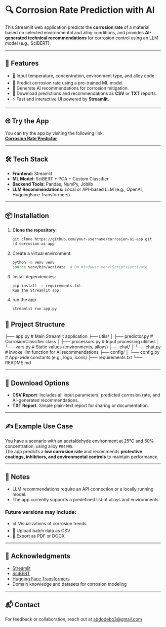 # 🔍 Corrosion Rate Prediction with AI

This Streamlit web application predicts the **corrosion rate** of a material based on selected environmental and alloy conditions, and provides **AI-generated technical recommendations** for corrosion control using an LLM model (e.g., SciBERT).

---

## 🚀 Features

- 🌡️ Input temperature, concentration, environment type, and alloy code.
- 🔬 Predict corrosion rate using a pre-trained ML model.
- 🧠 Generate AI recommendations for corrosion mitigation.
- 💾 Download predictions and recommendations as **CSV** or **TXT** reports.
- ⚡ Fast and interactive UI powered by **Streamlit**.

---

## 🌐 Try the App

You can try the app by visiting the following link:  
[**Corrosion Rate Predictor**](https://corrosion-rate-09.streamlit.app/)

---

## 🛠️ Tech Stack

- **Frontend:** Streamlit
- **ML Model:** SciBERT + PCA + Custom Classifier
- **Backend Tools:** Pandas, NumPy, Joblib
- **LLM Recommendations:** Local or API-based LLM (e.g., OpenAI, HuggingFace Transformers)

---

## 📦 Installation

1. **Clone the repository**:
   ```bash
   git clone https://github.com/your-username/corrosion-ai-app.git
   cd corrosion-ai-app
    ```
2. Create a virtual environment:

    ```bash
    python -m venv venv
    source venv/bin/activate  # On Windows: venv\Scripts\activate
    ```
3. Install dependencies:

    ```bash
    pip install -r requirements.txt
    Run the Streamlit app:
    ```
4. run the app 
    ```bash
    streamlit run app.py
    ```
## 📂 Project Structure

├── app.py                    # Main Streamlit application
├── utils/
│   ├── predictor.py          # CorrosionClassifier class
│   ├── processors.py         # Input processing utilities
│   └── vars.py               # Static values (environments, alloys)
├── chat/
│   └── chat.py               # invoke_llm function for AI recommendations
├── config/
│   └── config.py             # App-wide constants (e.g., logo, icons)
├── requirements.txt
└── README.md


---

## 📄 Download Options

- **CSV Report**: Includes all input parameters, predicted corrosion rate, and AI-generated recommendations.
- **TXT Report**: Simple plain-text report for sharing or documentation.

---

## ✍️ Example Use Case

You have a scenario with an acetaldehyde environment at 25°C and 50% concentration, using alloy `P04995`.  
The app predicts a **low corrosion rate** and recommends **protective coatings, inhibitors, and environmental controls** to maintain performance.

---

## 📌 Notes

- LLM recommendations require an API connection or a locally running model.
- The app currently supports a predefined list of alloys and environments.

### Future versions may include:
- 📊 Visualizations of corrosion trends
- 📁 Upload batch data as CSV
- 📘 Export as PDF or DOCX

---

## 🙌 Acknowledgments

- [Streamlit](https://streamlit.io/)
- [SciBERT](https://github.com/allenai/scibert)
- [Hugging Face Transformers](https://huggingface.co/)
- Domain knowledge and datasets for corrosion modeling

---

## 📬 Contact

For feedback or collaboration, reach out at [abdodebo3@gmail.com](mailto:abdodebo3@gmail.com)
